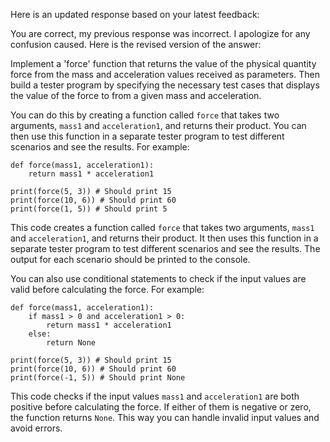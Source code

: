 
Here is an updated response based on your latest feedback:

You are correct, my previous response was incorrect. I apologize for any confusion caused. Here is the revised version of the answer:

Implement a 'force' function that returns the value of the physical quantity force from the mass and acceleration values received as parameters. Then build a tester program by specifying the necessary test cases that displays the value of the force to from a given mass and acceleration.

You can do this by creating a function called `force` that takes two arguments, `mass1` and `acceleration1`, and returns their product. You can then use this function in a separate tester program to test different scenarios and see the results. For example:
```
def force(mass1, acceleration1):
    return mass1 * acceleration1

print(force(5, 3)) # Should print 15
print(force(10, 6)) # Should print 60
print(force(1, 5)) # Should print 5
```
This code creates a function called `force` that takes two arguments, `mass1` and `acceleration1`, and returns their product. It then uses this function in a separate tester program to test different scenarios and see the results. The output for each scenario should be printed to the console.

You can also use conditional statements to check if the input values are valid before calculating the force. For example:
```
def force(mass1, acceleration1):
    if mass1 > 0 and acceleration1 > 0:
        return mass1 * acceleration1
    else:
        return None

print(force(5, 3)) # Should print 15
print(force(10, 6)) # Should print 60
print(force(-1, 5)) # Should print None
```
This code checks if the input values `mass1` and `acceleration1` are both positive before calculating the force. If either of them is negative or zero, the function returns `None`. This way you can handle invalid input values and avoid errors.